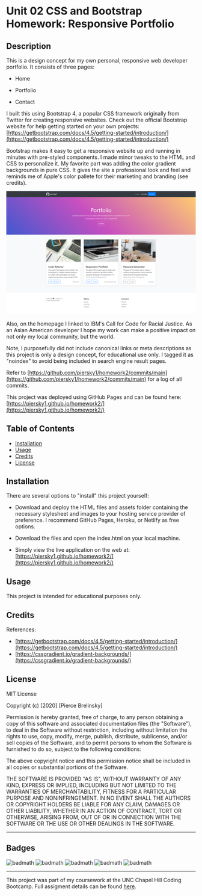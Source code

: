 # Unit 02 CSS and Bootstrap Homework: Responsive Portfolio

## Description 

This is a design concept for my own personal, responsive web developer portfolio. It consists of three pages:

* Home

* Portfolio

* Contact

I built this using Bootstrap 4, a popular CSS framework originally from Twitter for creating responsive websites. Check out the official Bootstrap website for help getting started on your own projects: [https://getbootstrap.com/docs/4.5/getting-started/introduction/](https://getbootstrap.com/docs/4.5/getting-started/introduction/)

Bootstrap makes it easy to get a responsive website up and running in minutes with pre-styled components. I made minor tweaks to the HTML and CSS to personalize it. My favorite part was adding the color gradient backgrounds in pure CSS. It gives the site a professional look and feel and reminds me of Apple's color pallete for their marketing and branding (see credits).

![Portfolio Page](./assets/portfolio.png)

Also, on the homepage I linked to IBM's Call for Code for Racial Justice. As an Asian American developer I hope my work can make a positive impact on not only my local community, but the world.

Note, I purposefully did not include canonical links or meta descriptions as this project is only a design concept, for educational use only. I tagged it as "noindex" to avoid being included in search engine result pages.

Refer to [https://github.com/piersky1/homework2/commits/main](https://github.com/piersky1/homework2/commits/main) for a log of all commits.

This project was deployed using GitHub Pages and can be found here: [https://piersky1.github.io/homework2/](https://piersky1.github.io/homework2/)


## Table of Contents


* [Installation](#installation)
* [Usage](#usage)
* [Credits](#credits)
* [License](#license)


## Installation

There are several options to "install" this project yourself:

* Download and deploy the HTML files and assets folder containing the necessary stylesheet and images to your hosting service provider of preference. I recommend GitHub Pages, Heroku, or Netlify as free options.

* Download the files and open the index.html on your local machine.

* Simply view the live application on the web at: [https://piersky1.github.io/homework2/](https://piersky1.github.io/homework2/)


## Usage 

This project is intended for educational purposes only.


## Credits

References:

* [https://getbootstrap.com/docs/4.5/getting-started/introduction/](https://getbootstrap.com/docs/4.5/getting-started/introduction/)
* [https://cssgradient.io/gradient-backgrounds/](https://cssgradient.io/gradient-backgrounds/)

## License

MIT License

Copyright (c) [2020] [Pierce Brelinsky]

Permission is hereby granted, free of charge, to any person obtaining a copy
of this software and associated documentation files (the "Software"), to deal
in the Software without restriction, including without limitation the rights
to use, copy, modify, merge, publish, distribute, sublicense, and/or sell
copies of the Software, and to permit persons to whom the Software is
furnished to do so, subject to the following conditions:

The above copyright notice and this permission notice shall be included in all
copies or substantial portions of the Software.

THE SOFTWARE IS PROVIDED "AS IS", WITHOUT WARRANTY OF ANY KIND, EXPRESS OR
IMPLIED, INCLUDING BUT NOT LIMITED TO THE WARRANTIES OF MERCHANTABILITY,
FITNESS FOR A PARTICULAR PURPOSE AND NONINFRINGEMENT. IN NO EVENT SHALL THE
AUTHORS OR COPYRIGHT HOLDERS BE LIABLE FOR ANY CLAIM, DAMAGES OR OTHER
LIABILITY, WHETHER IN AN ACTION OF CONTRACT, TORT OR OTHERWISE, ARISING FROM,
OUT OF OR IN CONNECTION WITH THE SOFTWARE OR THE USE OR OTHER DEALINGS IN THE
SOFTWARE.


---


## Badges

![badmath](https://img.shields.io/badge/HTML5-100%25-orange)
![badmath](https://img.shields.io/badge/CSS-100%25-green)
![badmath](https://img.shields.io/badge/Accessibility-100%25-blue)
![badmath](https://img.shields.io/badge/SEO-100%25-red)
![badmath](https://img.shields.io/badge/Bootstrap4-100%25-purple)


---

This project was part of my coursework at the UNC Chapel Hill Coding Bootcamp. Full assigment details can be found [here](https://unc.bootcampcontent.com/UNC-Coding-Boot-Camp/unc-ral-fsf-pt-11-2020-u-c/blob/master/01-html-git-css/homework/README.md).
